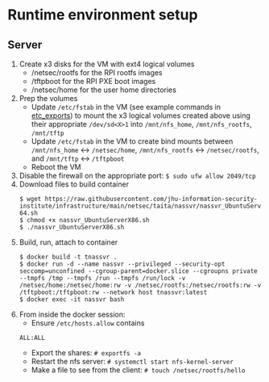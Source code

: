 # Runtime environment setup
## Server
1. Create x3 disks for the VM with ext4 logical volumes
    * /netsec/rootfs for the RPI rootfs images
    * /tftpboot for the RPI PXE boot images
    * /netsec/home for the user home directories
1. Prep the volumes
    * Update `/etc/fstab` in the VM (see example commands in [etc_exports](https://github.com/jhu-information-security-institute/infrastructure/raw/main/netsec/taita/nassvr/UbuntuServerX86-64/etc_exports)) to mount the x3 logical volumes created above using their appropriate `/dev/sd<X>1` into `/mnt/nfs_home`, `/mnt/nfs_rootfs`, `/mnt/tftp`
    * Update `/etc/fstab` in the VM to create bind mounts between `/mnt/nfs_home` <-> `/netsec/home`, `/mnt/nfs_rootfs` <-> `/netsec/rootfs`, and `/mnt/tftp` <-> `/tftpboot`
    * Reboot the VM
1. Disable the firewall on the appropriate port:
    `$ sudo ufw allow 2049/tcp`
1. Download files to build container
    ```
    $ wget https://raw.githubusercontent.com/jhu-information-security-institute/infrastructure/main/netsec/taita/nassvr/nassvr_UbuntuServerX86-64.sh
    $ chmod +x nassvr_UbuntuServerX86.sh
    $ ./nassvr_UbuntuServerX86.sh
    ```
1. Build, run, attach to container
    ```
    $ docker build -t tnassvr .
    $ docker run -d --name nassvr --privileged --security-opt seccomp=unconfined --cgroup-parent=docker.slice --cgroupns private --tmpfs /tmp --tmpfs /run --tmpfs /run/lock -v /netsec/home:/netsec/home:rw -v /netsec/rootfs:/netsec/rootfs:rw -v /tftpboot:/tftpboot:rw --network host tnassvr:latest
    $ docker exec -it nassvr bash 
    ```
1. From inside the docker session:
    * Ensure `/etc/hosts.allow` contains
    ```
    ALL:ALL
    ```
    * Export the shares: `# exportfs -a`
    * Restart the nfs server: `# systemctl start nfs-kernel-server`
    * Make a file to see from the client: `# touch /netsec/rootfs/hello`
